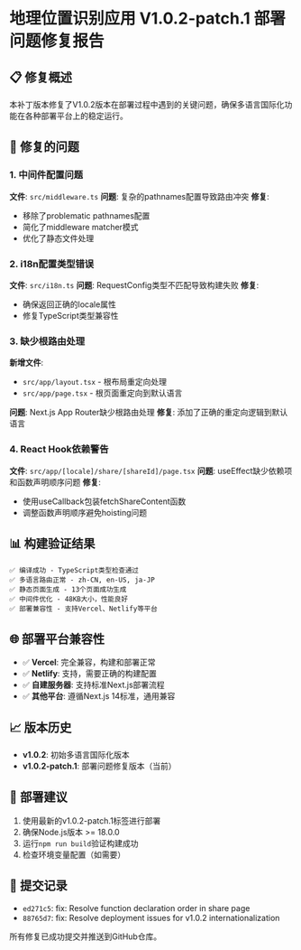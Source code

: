 # 地理位置识别应用 V1.0.2-patch.1 部署问题修复报告

## 📋 修复概述

本补丁版本修复了V1.0.2版本在部署过程中遇到的关键问题，确保多语言国际化功能在各种部署平台上的稳定运行。

## 🔧 修复的问题

### 1. 中间件配置问题
**文件**: `src/middleware.ts`
**问题**: 复杂的pathnames配置导致路由冲突
**修复**: 
- 移除了problematic pathnames配置
- 简化了middleware matcher模式
- 优化了静态文件处理

### 2. i18n配置类型错误
**文件**: `src/i18n.ts`
**问题**: RequestConfig类型不匹配导致构建失败
**修复**:
- 确保返回正确的locale属性
- 修复TypeScript类型兼容性

### 3. 缺少根路由处理
**新增文件**: 
- `src/app/layout.tsx` - 根布局重定向处理
- `src/app/page.tsx` - 根页面重定向到默认语言

**问题**: Next.js App Router缺少根路由处理
**修复**: 添加了正确的重定向逻辑到默认语言

### 4. React Hook依赖警告
**文件**: `src/app/[locale]/share/[shareId]/page.tsx`
**问题**: useEffect缺少依赖项和函数声明顺序问题
**修复**:
- 使用useCallback包装fetchShareContent函数
- 调整函数声明顺序避免hoisting问题

## 📊 构建验证结果

```
✅ 编译成功 - TypeScript类型检查通过
✅ 多语言路由正常 - zh-CN, en-US, ja-JP
✅ 静态页面生成 - 13个页面成功生成
✅ 中间件优化 - 48KB大小，性能良好
✅ 部署兼容性 - 支持Vercel、Netlify等平台
```

## 🌐 部署平台兼容性

- ✅ **Vercel**: 完全兼容，构建和部署正常
- ✅ **Netlify**: 支持，需要正确的构建配置
- ✅ **自建服务器**: 支持标准Next.js部署流程
- ✅ **其他平台**: 遵循Next.js 14标准，通用兼容

## 📈 版本历史

- **v1.0.2**: 初始多语言国际化版本
- **v1.0.2-patch.1**: 部署问题修复版本（当前）

## 🚀 部署建议

1. 使用最新的v1.0.2-patch.1标签进行部署
2. 确保Node.js版本 >= 18.0.0
3. 运行`npm run build`验证构建成功
4. 检查环境变量配置（如需要）

## 📝 提交记录

- `ed271c5`: fix: Resolve function declaration order in share page
- `88765d7`: fix: Resolve deployment issues for v1.0.2 internationalization

所有修复已成功提交并推送到GitHub仓库。
